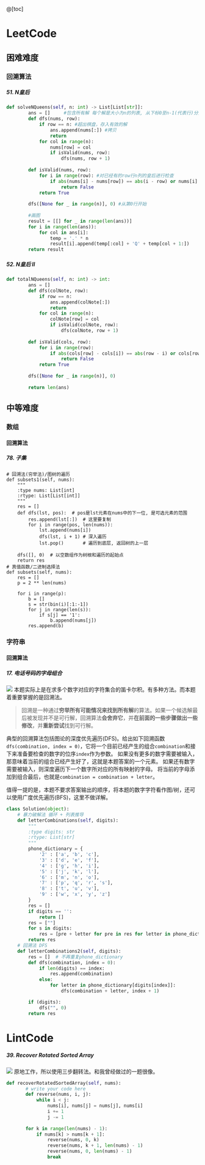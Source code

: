 @[toc]
# LeetCode
## 困难难度
### 回溯算法
##### 51. N皇后
```py
def solveNQueens(self, n: int) -> List[List[str]]:
        ans = []     #包含所有解 每个解是大小为n的列表, 从下标0至n-1(代表行)分别记录着列号
        def dfs(nums, row):
            if row == n: #超出棋盘，存入有效的解
                ans.append(nums[:]) #拷贝
                return 
            for col in range(n):
                nums[row] = col
                if isValid(nums, row):
                    dfs(nums, row + 1)
                    
        def isValid(nums, row):
            for i in range(row): #对已经有的row行n列的皇后进行检查
                if abs(nums[i] - nums[row]) == abs(i - row) or nums[i] == nums[row]:
                    return False
            return True
        
        dfs([None for _ in range(n)], 0) #从第0行开始
        
        #画图
        result = [[] for _ in range(len(ans))]
        for i in range(len(ans)):
            for col in ans[i]:
                temp = '.' * n
                result[i].append(temp[:col] + 'Q' + temp[col + 1:])
        return result
```
##### 52. N皇后 II
```py
def totalNQueens(self, n: int) -> int:
        ans = []
        def dfs(colNote, row):
            if row == n:
                ans.append(colNote[:])
                return
            for col in range(n):
                colNote[row] = col
                if isValid(colNote, row):
                    dfs(colNote, row + 1)
        
        def isValid(cols, row):
            for i in range(row):
                if abs(cols[row] - cols[i]) == abs(row - i) or cols[row] == cols[i]:
                    return False
            return True
        
        dfs([None for _ in range(n)], 0)
        
        return len(ans)
```
## 中等难度
### 数组
#### 回溯算法
##### 78. 子集
```python3
# 回溯法(穷举法)/图树的遍历
def subsets1(self, nums):
    """
    :type nums: List[int]
    :rtype: List[List[int]]
    """
    res = []
    def dfs(lst, pos):  # pos是lst元素在nums中的下一位, 是可选元素的范围
        res.append(lst[:])  # 这里要复制
        for i in range(pos, len(nums)):
            lst.append(nums[i])
            dfs(lst, i + 1) # 深入遍历
            lst.pop()       # 遍历到底层, 返回树的上一层
    
    dfs([], 0)  # 以空数组作为树根和遍历的起始点
    return res
# 真值函数/二进制选择法
def subsets(self, nums):
    res = []
    p = 2 ** len(nums)
    
    for i in range(p):
        b = []
        s = str(bin(i)[:1:-1])
        for j in range(len(s)):
            if s[j] == '1':
                b.append(nums[j])
        res.append(b)
```
### 字符串
#### 回溯算法
##### 17. 电话号码的字母组合
![](https://img-blog.csdnimg.cn/20190727015136772.png?x-oss-process=image/watermark,type_ZmFuZ3poZW5naGVpdGk,shadow_10,text_aHR0cHM6Ly9ibG9nLmNzZG4ubmV0L215UmVhbGl6YXRpb24=,size_10,color_FFFFFF )
本题实际上是在求多个数字对应的字符集合的笛卡尔积。有多种方法。而本题着重要掌握的是回溯法。

> 回溯是一种通过**穷举所有可能情况来找到所有解**的算法。如果一个候选解最后被发现并不是可行解，回溯算法**会舍弃它**，并**在前面的一些步骤做出一些修改**，并**重新尝试**找到可行解。

典型的回溯算法包括图论的深度优先遍历(DFS)。给出如下回溯函数`dfs(combination, index = 0)`，它将一个目前已经产生的组合`combination`和接下来准备要检查的数字的位序`index`作为参数。
如果没有更多的数字需要被输入，那意味着当前的组合已经产生好了，这就是本题答案的一个元素。 如果还有数字需要被输入，则深度遍历下一个数字所对应的所有映射的字母。 将当前的字母添加到组合最后，也就是`combination = combination + letter`。

值得一提的是，本题不要求答案输出的顺序，将本题的数字字符看作图/树，还可以使用广度优先遍历(BFS)，这里不做详解。
 
```py
class Solution(object):
	# 暴力破解法 循环 + 列表推导 
    def letterCombinations(self, digits):
        """
        :type digits: str
        :rtype: List[str]
        """
        phone_dictionary = {
            '2' : ['a', 'b', 'c'],
            '3' : ['d', 'e', 'f'],
            '4' : ['g', 'h', 'i'],
            '5' : ['j', 'k', 'l'],
            '6' : ['m', 'n', 'o'],
            '7' : ['p', 'q', 'r', 's'],
            '8' : ['t', 'u', 'v'],
            '9' : ['w', 'x', 'y', 'z']
        }
        res = []
        if digits == '': 
            return []
        res = [""]
        for s in digits:
            res = [pre + letter for pre in res for letter in phone_dictionary[s]]      
        return res
    # 回溯法 DFS   
    def letterCombinations2(self, digits):
        res = []  # 不再重复phone_dictionary             
        def dfs(combination, index = 0):
            if len(digits) == index:
                res.append(combination)
         	else:
             	for letter in phone_dictionary[digits[index]]:
                	dfs(combination + letter, index + 1)

     	if (digits):
         	dfs("", 0)
     	return res
```

# LintCode
##### 39. Recover Rotated Sorted Array
![](https://img-blog.csdnimg.cn/20190727135125232.png?x-oss-process=image/watermark,type_ZmFuZ3poZW5naGVpdGk,shadow_10,text_aHR0cHM6Ly9ibG9nLmNzZG4ubmV0L215UmVhbGl6YXRpb24=,size_16,color_FFFFFF,t_70)
原地工作，所以使用三步翻转法。和我曾经做过的一题很像。
```py
def recoverRotatedSortedArray(self, nums):
       # write your code here
       def reverse(nums, i, j):
           while i < j:
               nums[i], nums[j] = nums[j], nums[i]
               i += 1
               j -= 1
           
       for k in range(len(nums) - 1):
           if nums[k] > nums[k + 1]:
               reverse(nums, 0, k)
               reverse(nums, k + 1, len(nums) - 1)
               reverse(nums, 0, len(nums) - 1)
               break 
```
